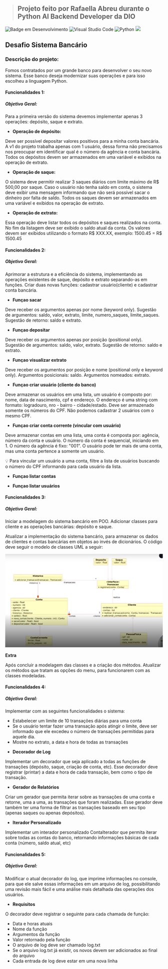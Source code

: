 > ## Projeto feito por Rafaella Abreu durante o Python AI Backend Developer da DIO

![Badge em Desenvolvimento](http://img.shields.io/static/v1?label=STATUS&message=EM%20DESENVOLVIMENTO&color=GREEN&style=for-the-badge)
![Visual Studio Code](https://img.shields.io/badge/Visual%20Studio%20Code-0078d7.svg?style=for-the-badge&logo=visual-studio-code&logoColor=white)
![Python](https://img.shields.io/badge/python-3670A0?style=for-the-badge&logo=python&logoColor=ffdd54)
<img src="http://img.shields.io/static/v1?label=License&message=MIT&color=green&style=for-the-badge"/>

## **Desafio Sistema Bancário**

### Descrição do projeto:

Fomos contratados por um grande banco para desenvolver o seu novo sistema. 
Esse banco deseja modernizar suas operações e para isso escolheu a linguagem Python. 

#### Funcionalidades 1:

##### Objetivo Geral:

Para a primeira versão do sistema devemos implementar apenas 3 operações: depósito, saque e extrato.

* **Operação de depósito:**

Deve ser possível depositar valores positivos para a minha conta bancária. 
A v1 do projeto trabalha apenas com 1 usuário, dessa forma não precisamos nos preocupar em identificar qual é o número da agência e conta bancária. 
Todos os depósitos devem ser armazenados em uma variável e exibidos na operação de extrato.

* **Operação de saque:**

O sistema deve permitir realizar 3 saques diários com limite máximo de R$ 500,00 por saque. 
Caso o usuário não tenha saldo em conta, o sistema deve exibir uma mensagem informando que não será possível sacar o dinheiro por falta de saldo.
Todos os saques devem ser armazenados em uma variável e exibidos na operação de extrato.

* **Operação de extrato:**

Essa operação deve listar todos os depósitos e saques realizados na conta.
No fim da listagem deve ser exibido o saldo atual da conta.
Os valores devem ser exibidos utilizando o formato R$ XXX.XX, exemplo: 1500.45 = R$ 1500.45

#### Funcionalidades 2:

##### Objetivo Geral:

Aprimorar a estrutura e a eficiência do sistema, implementando as operações existentes de saque, depósito e extrato separando-as em funções. Criar duas novas funções: cadastrar usuário(cliente) e cadastrar conta bancária.

* **Funçao sacar**

Deve receber os argumentos apenas por nome (keyword only).
Sugestão de argumentos: saldo, valor, extrato, limite, numero_saques, limite_saques.
Sugestão de retorno: saldo e extrato.

* **Funçao depositar**

Deve receber os argumentos apenas por posição (positional only).
Sugestão de argumentos: saldo, valor, extrato.
Sugestão de retorno: saldo e extrato.

* **Funçao visualizar extrato**

Deve receber os argumentos por posição e nome (positional only e keyword only).
Argumentos posicionais: saldo.
Argumentos nomeados: extrato.

* **Funçao criar usuário (cliente do banco)**

Deve armazenar os usuários em uma lista, um usuário é composto por: nome, data de nascimento, cpf e endereço.
O endereço é uma string com formato: logradouro, nro - bairro - cidade/estado.
Deve ser armazenado somente os números do CPF.
Não podemos cadastrar 2 usuários com o mesmo CPF.

* **Funçao criar conta corrente (vincular com usuário)**

Deve armazenar contas em uma lista, uma conta é composta por: agência, número da conta e usuário. O número da conta é sequencial, iniciando em 1. 
O número da agência é fixo: "001".
O usuário pode ter mais de uma conta, mas uma conta pertence a somente um usuário.

💡 Para vincular um usuário a uma conta, filtre a lista de usuários buscando o número do CPF informando para cada usuário da lista.

* **Funçao listar contas**

* **Funçao listar usuários**

#### Funcionalidades 3:

##### Objetivo Geral:

Iniciar a modelagem do sistema bancário em POO. Adicionar classes para cliente e as operações bancárias: depósito e saque.

Atualizar a implementação do sistema bancário, para armazenar os dados de clientes e contas bancárias em objetos ao invés de dicionários. O código deve seguir o modelo de classes UML a seguir:

![alt text](image.png)

**Extra**

Após concluir a modelagem das classes e a criação dos métodos. Atualizar os métodos que tratam as opções do menu, para funcionarem com as classes modeladas.

#### Funcionalidades 4:

##### Objetivo Geral:

Implementar com as seguintes funcionalidades o sistema:
- Estabelecer um limite de 10 transações diárias para uma conta
- Se o usuário tentar fazer uma transação após atingir o limite, deve ser informado que ele excedeu o número de transações permitidas para aquele dia.
- Mostre no extrato, a data e hora de todas as transações

* **Decorador de Log**

Implementar um decorador que seja aplicado a todas as funções de transações (depósito, saque, criação de conta, etc). Esse decorador deve registrar (printar) a data e hora de cada transação, bem como o tipo de transação.

* **Gerador de Relatórios**

Criar um gerador que permita iterar sobre as transações de uma conta e retorne, uma a uma, as transações que foram realizadas. Esse gerador deve também ter uma forma de filtrar as transações baseado em seu tipo (apenas saques ou apenas depósitos).

* **Iterador Personalizado**

Implementar um interador personalizado ContaIterador que permita iterar sobre todas as contas do banco, retornando informações básicas de cada conta (número, saldo atual, etc)

#### Funcionalidades 5:

##### Objetivo Geral:

Modificar o atual decorador do log, que imprime informações no console, para que ele salve essas informações em um arquivo de log, possibilitando uma revisão mais fácil e uma análise mais detalhada das operações dos usuários.

* **Requisitos**

O decorador deve registrar o seguinte para cada chamada de função:
- Data e horas atuais
- Nome da função
- Argumentos da função
- Valor retornado pela função
- O arquivo de log deve ser chamado log.txt
- Se o arquivo log.txt já existir, os novos devem ser adicionados ao final do arquivo
- Cada entrada de log deve estar em uma nova linha